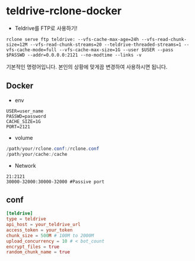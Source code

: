 # teldrive-rclone-docker

- Teldrive를 FTP로 사용하기!

```shell
rclone serve ftp teldrive: --vfs-cache-max-age=24h --vfs-read-chunk-size=12M --vfs-read-chunk-streams=20 --teldrive-threaded-streams=1 --vfs-cache-mode=full --vfs-cache-max-size=1G --user $USER --pass $PASSWD --addr=0.0.0.0:2121 --no-modtime --links -v
```
기본적인 명령어입니다.
본인의 상황에 맞게끔 변경하여 사용하시면 됩니다.

## Docker
- env
```env
USER=user_name
PASSWD=password
CACHE_SIZE=1G
PORT=2121
```
- volume
```java
/path/your/rclone.conf:/rclone.conf
/path/your/cache:/cache
```
- Network
```env
21:2121
30000-32000:30000-32000 #Passive port
```

## conf
```conf
[teldrive]
type = teldrive
api_host = your_teldrive_url
access_token = your_token
chunk_size = 500M # 100M to 2000M
upload_concurrency = 10 # < bot_count
encrypt_files = true
random_chunk_name = true
```
